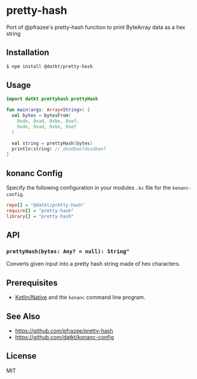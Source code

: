 pretty-hash
===========

Port of @pfrazee's pretty-hash function to print ByteArray data as a hex string

## Installation

```sh
$ npm install @datkt/pretty-hash
```

## Usage

```kotlin
import datkt.prettyhash.prettyHash

fun main(args: Array<String>) {
  val bytes = bytesFrom(
    0xde, 0xad, 0xbe, 0xef,
    0xde, 0xad, 0xbe, 0xef
  )

  val string = prettyHash(bytes)
  println(string) // deadbeefdeadbeef
}
```

## konanc Config

Specify the following configuration in your modules `.kc` file for the
`konanc-config`.

```ini
repo[] = "@datkt/pretty-hash"
require[] = "pretty-hash"
library[] = "pretty-hash"
```

## API

### `prettyHash(bytes: Any? = null): String"`

Converts given input into a pretty hash string made of hex characters.

## Prerequisites

* [Kotlin/Native](https://github.com/JetBrains/kotlin-native) and the
  `konanc` command line program.

## See Also

* https://github.com/pfrazee/pretty-hash
* https://github.com/datkt/konanc-config

## License

MIT

